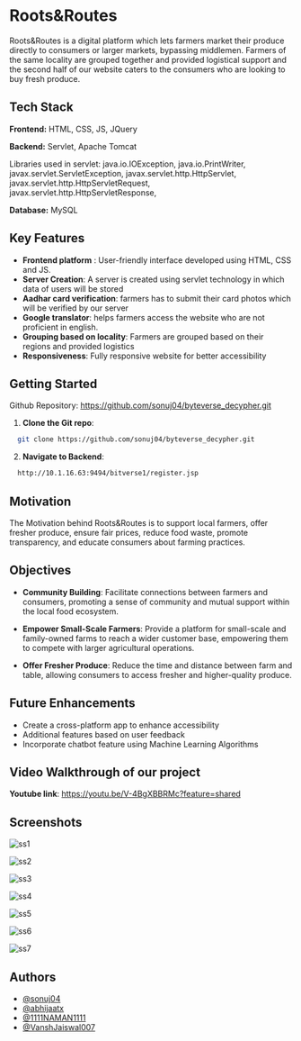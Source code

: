 
# Roots&Routes

Roots&Routes is a digital platform which lets farmers market their produce directly to consumers or larger markets, bypassing middlemen. Farmers of the same locality are grouped together and provided logistical support and the second half of our website caters to the consumers who are looking to buy fresh produce.






## Tech Stack

**Frontend:** HTML, CSS, JS, JQuery

**Backend:** Servlet, Apache Tomcat 


Libraries used in servlet: java.io.IOException, java.io.PrintWriter, javax.servlet.ServletException, javax.servlet.http.HttpServlet, javax.servlet.http.HttpServletRequest, javax.servlet.http.HttpServletResponse,

**Database:** MySQL





## Key Features

- **Frontend platform** : User-friendly interface developed using HTML, CSS and JS.
- **Server Creation**: A server is created using servlet technology in which data of users will be stored
- **Aadhar card verification**: farmers has to submit their card photos which will be verified by our server
- **Google translator**: helps farmers access the website who are not proficient in english. 
- **Grouping based on locality**: Farmers are grouped based on their regions and provided logistics
- **Responsiveness**: Fully responsive website for better accessibility





## Getting Started

Github Repository: https://github.com/sonuj04/byteverse_decypher.git

1. **Clone the Git repo**:
```bash
  git clone https://github.com/sonuj04/byteverse_decypher.git
```
2. **Navigate to Backend**:
```bash
  http://10.1.16.63:9494/bitverse1/register.jsp
```
## Motivation 
The Motivation behind Roots&Routes is to support local farmers, offer fresher produce, ensure fair prices, reduce food waste, promote transparency, and educate consumers about farming practices.


## Objectives 
- **Community Building**: Facilitate connections between farmers and consumers, promoting a sense of community and mutual support within the local food ecosystem.


- **Empower Small-Scale Farmers**: Provide a platform for small-scale and family-owned farms to reach a wider customer base, empowering them to compete with larger agricultural operations.

- **Offer Fresher Produce**: Reduce the time and distance between farm and table, allowing consumers to access fresher and higher-quality produce.


## Future Enhancements

- Create a cross-platform app to enhance accessibility 
- Additional features based on user feedback
- Incorporate chatbot feature using Machine Learning Algorithms


## Video Walkthrough of our project

**Youtube link**: https://youtu.be/V-4BgXBBRMc?feature=shared 


## Screenshots

![ss1](https://github.com/sonuj04/byteverse_decypher/assets/161937646/a889d295-c8df-40a1-8b44-055ab47faa84)

![ss2](https://github.com/sonuj04/byteverse_decypher/assets/161937646/16bdc8a8-4f7c-486e-8ee3-972d751d9d8a)

![ss3](https://github.com/sonuj04/byteverse_decypher/assets/161937646/34f16486-1a42-4320-90a0-84079ce0d9d5)

![ss4](https://github.com/sonuj04/byteverse_decypher/assets/161937646/107038fc-a501-4f8e-921c-05a4c6dd7214)

![ss5](https://github.com/sonuj04/byteverse_decypher/assets/161937646/a2e80d1e-0d05-4432-8c7a-52eff521cea6)

![ss6](https://github.com/sonuj04/byteverse_decypher/assets/161937646/6c8e828f-f2f0-4b99-b5c6-bdca43ca5da0)

![ss7](https://github.com/sonuj04/byteverse_decypher/assets/161937646/9b92ac8a-6d5f-442e-9254-afc164479177)



## Authors

- [@sonuj04](https://github.com/sonuj04)
- [@abhijaatx](https://github.com/abhijaat)
- [@1111NAMAN1111](https://github.com/1111NAMAN1111)
- [@VanshJaiswal007](https://github.com/VanshJaiswal007)
